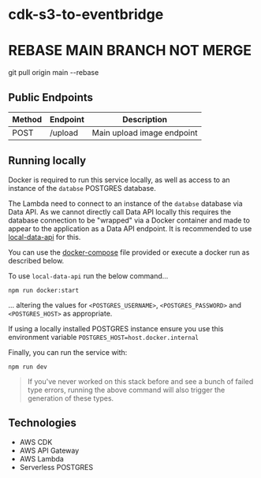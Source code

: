 # cdk-s3-to-eventbridge

# REBASE MAIN BRANCH NOT MERGE

git pull origin main --rebase

## Public Endpoints

| Method | Endpoint | Description                |
| ------ | -------- | -------------------------- |
| POST   | /upload  | Main upload image endpoint |

## Running locally

Docker is required to run this service locally, as well as access to an instance of the `databse` POSTGRES database.

The Lambda need to connect to an instance of the `databse` database via Data API. As we cannot directly call Data API locally this requires the database connection to be "wrapped" via a Docker container and made to appear to the application as a Data API endpoint. It is recommended to use [local-data-api](https://github.com/koxudaxi/local-data-api) for this.

You can use the [docker-compose](./docker-compose.yml) file provided or execute a docker run as described below.

To use `local-data-api` run the below command...

`npm run docker:start`

... altering the values for `<POSTGRES_USERNAME>`, `<POSTGRES_PASSWORD>` and `<POSTGRES_HOST>` as appropriate.

If using a locally installed POSTGRES instance ensure you use this environment variable `POSTGRES_HOST=host.docker.internal`

Finally, you can run the service with:

`npm run dev`

> If you've never worked on this stack before and see a bunch of failed type
> errors, running the above command will also trigger the generation of these
> types.

## Technologies

- AWS CDK
- AWS API Gateway
- AWS Lambda
- Serverless POSTGRES

